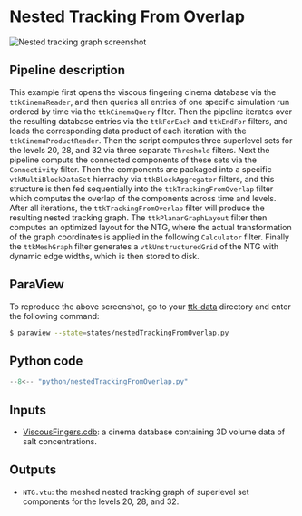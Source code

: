 # Nested Tracking From Overlap

![Nested tracking graph
screenshot](https://topology-tool-kit.github.io/img/gallery/nestedTrackingGraph.jpg)

## Pipeline description
This example first opens the viscous fingering cinema database via the `ttkCinemaReader`, and then queries all entries of one specific simulation run ordered by time via the `ttkCinemaQuery` filter.
Then the pipeline iterates over the resulting database entries via the `ttkForEach` and `ttkEndFor` filters, and loads the corresponding data product of each iteration with the `ttkCinemaProductReader`.
Then the script computes three superlevel sets for the levels 20, 28, and 32 via three separate `Threshold` filters.
Next the pipeline computs the connected components of these sets via the `Connectivity` filter.
Then the components are packaged into a specific `vtkMultiBlockDataSet` hierrachy via `ttkBlockAggregator` filters, and this structure is then fed sequentially into the `ttkTrackingFromOverlap` filter which computes the overlap of the components across time and levels.
After all iterations, the `ttkTrackingFromOverlap` filter will produce the resulting nested tracking graph.
The `ttkPlanarGraphLayout` filter then computes an optimized layout for the NTG, where the actual transformation of the graph coordinates is applied in the following `Calculator` filter.
Finally the `ttkMeshGraph` filter generates a `vtkUnstructuredGrid` of the NTG with dynamic edge widths, which is then stored to disk.

## ParaView
To reproduce the above screenshot, go to your [ttk-data](https://github.com/topology-tool-kit/ttk-data) directory and enter the following command:
``` bash
$ paraview --state=states/nestedTrackingFromOverlap.py
```

## Python code

``` python  linenums="1"
--8<-- "python/nestedTrackingFromOverlap.py"
```

## Inputs
- [ViscousFingers.cdb](https://github.com/topology-tool-kit/ttk-data/ViscousFingers.cdb): a cinema database containing 3D volume data of salt concentrations.

## Outputs
- `NTG.vtu`: the meshed nested tracking graph of superlevel set components for the levels 20, 28, and 32.
